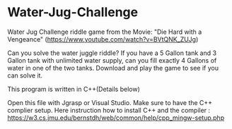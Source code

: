 # Water-Jug-Challenge
Water Jug Challenge riddle game from the Movie: "Die Hard with a Vengeance"  (https://www.youtube.com/watch?v=BVtQNK_ZUJg)

Can you solve the water juggle riddle? If you have a 5 Gallon tank and 3 Gallon tank with unlimited water supply, can you fill exactly 4 Gallons of water in one of the two tanks. Download and play the game to see if you can solve it.

This program is written in C++(Details below)

Open this file with Jgrasp or Visual Studio. Make sure to have the C++ complier setup. 
Here instruction how to install C++ and the compiler : https://w3.cs.jmu.edu/bernstdh/web/common/help/cpp_mingw-setup.php


  
